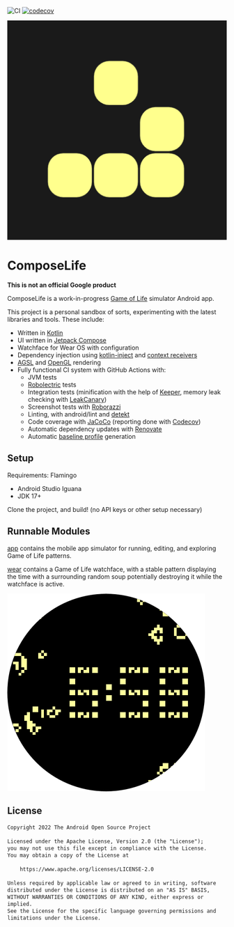 ![CI][ci_badge]
[![codecov][codecov_badge]][codecov_project]

![Icon][icon]

# ComposeLife

**This is not an official Google product**

ComposeLife is a
work-in-progress [Game of Life][wikipedia_gameoflife] simulator
Android app.

This project is a personal sandbox of sorts, experimenting with the latest libraries and tools.
These include:

- Written in [Kotlin][kotlin]
- UI written in [Jetpack Compose][jetpack_compose]
- Watchface for Wear OS with configuration
- Dependency injection using [kotlin-inject][kotlin_inject] and [context receivers][context_receivers]
- [AGSL][agsl] and [OpenGL](https://developer.android.com/develop/ui/views/graphics/opengl/about-opengl) rendering
- Fully functional CI system with GitHub Actions with:
    - JVM tests
    - [Robolectric][robolectric] tests
    - Integration tests (minification with the help of [Keeper][keeper], memory leak checking with [LeakCanary][leakcanary])
    - Screenshot tests with [Roborazzi][roborazzi]
    - Linting, with android/lint and [detekt][detekt]
    - Code coverage with [JaCoCo][jacoco] (reporting done with [Codecov][codecov])
    - Automatic dependency updates with [Renovate][renovate]
    - Automatic [baseline profile][baseline_profiles] generation

## Setup

Requirements:
Flamingo
- Android Studio Iguana
- JDK 17+

Clone the project, and build! (no API keys or other setup necessary)

## Runnable Modules

[app][app] contains the mobile app simulator for running, editing, and exploring Game of Life
patterns.

[wear][wear] contains a Game of Life watchface, with a stable pattern displaying the time with a
surrounding random soup potentially destroying it while the watchface is active.

![Round Watchface][watchface]

## License

```
Copyright 2022 The Android Open Source Project

Licensed under the Apache License, Version 2.0 (the "License");
you may not use this file except in compliance with the License.
You may obtain a copy of the License at

    https://www.apache.org/licenses/LICENSE-2.0

Unless required by applicable law or agreed to in writing, software
distributed under the License is distributed on an "AS IS" BASIS,
WITHOUT WARRANTIES OR CONDITIONS OF ANY KIND, either express or implied.
See the License for the specific language governing permissions and
limitations under the License.
```

[//]: # (website links)

[agsl]: https://developer.android.com/develop/ui/views/graphics/agsl
[baseline_profiles]: https://developer.android.com/topic/performance/baselineprofiles
[ci_badge]: https://github.com/alexvanyo/composelife/actions/workflows/ci.yml/badge.svg
[codecov]: https://about.codecov.io/
[codecov_badge]: https://codecov.io/gh/alexvanyo/composelife/branch/main/graph/badge.svg?token=z7yP8Z8xqC
[codecov_project]: https://codecov.io/gh/alexvanyo/composelife
[context_receivers]: https://github.com/Kotlin/KEEP/blob/master/proposals/context-receivers.md
[detekt]: https://detekt.dev/
[icon]: app/src/androidMain/ic_launcher-playstore.png
[jacoco]: https://github.com/jacoco/jacoco
[jetpack_compose]: https://developer.android.com/jetpack/compose
[keeper]: https://slackhq.github.io/keeper/
[kotlin]: https://kotlinlang.org/
[kotlin_inject]: https://github.com/evant/kotlin-inject
[leakcanary]: https://square.github.io/leakcanary/
[opengl]: https://developer.android.com/develop/ui/views/graphics/opengl/about-opengl
[renovate]: https://docs.renovatebot.com/
[robolectric]: https://robolectric.org/
[roborazzi]: https://github.com/takahirom/roborazzi/
[wikipedia_gameoflife]: https://en.wikipedia.org/wiki/Conway%27s_Game_of_Life

[//]: # (relative links)

[app]: app
[icon]: app/src/androidMain/ic_launcher-playstore.png
[watchface]: resources-wear/src/androidMain/res/drawable-nodpi/watchface_round.png
[wear]: wear
